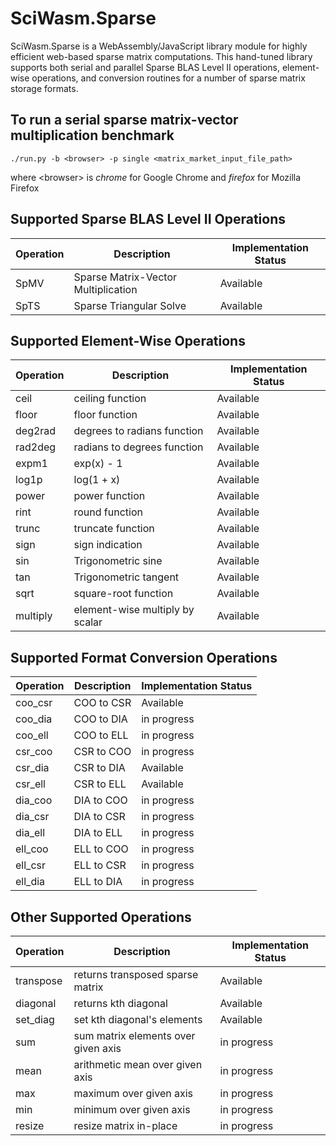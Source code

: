 # SciWasm.Sparse

SciWasm.Sparse is a WebAssembly/JavaScript library module for highly efficient web-based sparse matrix computations.
This hand-tuned library supports both serial and parallel Sparse BLAS Level II operations, element-wise operations, 
and conversion routines for a number of sparse matrix storage formats.

## To run a serial sparse matrix-vector multiplication benchmark
    ./run.py -b <browser> -p single <matrix_market_input_file_path>
where \<browser\> is *chrome* for Google Chrome and *firefox* for Mozilla Firefox
    
## Supported Sparse BLAS Level II Operations

| Operation | Description | Implementation Status |
| --------- | ----------- | --------------------- |
| SpMV | Sparse Matrix-Vector Multiplication | Available |
| SpTS | Sparse Triangular  Solve | Available |
  
## Supported Element-Wise Operations

| Operation | Description | Implementation Status |
| --------- | ----------- | --------------------- |
| ceil | ceiling function | Available |
| floor | floor function | Available |
| deg2rad | degrees to radians function | Available |
| rad2deg | radians to degrees function | Available |
| expm1 |  exp(x) - 1 | Available |
| log1p | log(1 + x) | Available |
| power | power function | Available |
| rint | round function | Available |
| trunc | truncate function | Available |
| sign | sign indication | Available |
| sin | Trigonometric sine | Available |
| tan | Trigonometric tangent | Available |
| sqrt | square-root function | Available |
| multiply | element-wise multiply by scalar | Available|

## Supported Format Conversion Operations
| Operation | Description | Implementation Status |
| --------- | ----------- | --------------------- |
| coo_csr | COO to CSR | Available |
| coo_dia | COO to DIA | in progress |
| coo_ell | COO to ELL | in progress |
| csr_coo | CSR to COO | in progress |
| csr_dia | CSR to DIA | Available |
| csr_ell | CSR to ELL | Available |
| dia_coo | DIA to COO | in progress |
| dia_csr | DIA to CSR | in progress |
| dia_ell | DIA to ELL | in progress |
| ell_coo | ELL to COO | in progress |
| ell_csr | ELL to CSR | in progress |
| ell_dia | ELL to DIA | in progress |

## Other Supported Operations
| Operation | Description | Implementation Status |
| --------- | ----------- | --------------------- |
| transpose | returns transposed sparse matrix | Available |
| diagonal | returns kth diagonal | Available |
| set_diag | set kth diagonal's elements | Available |
| sum | sum matrix elements over given axis | in progress |
| mean | arithmetic mean over given axis | in progress |
| max | maximum over given axis | in progress |
| min | minimum over given axis | in progress |
| resize | resize matrix in-place | in progress |
